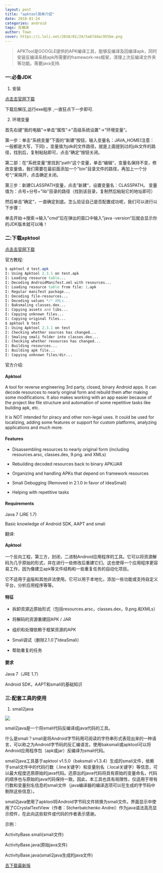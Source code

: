 ```yaml
---
layout: post
title: "apktool简单介绍"
date: 2018-01-24
categories: android
tags: 反编译
author: Town
cover: https://i.loli.net/2018/01/24/5a67ddac955be.png
---
```


>APKTool是GOOGLE提供的APK编译工具，能够反编译及回编译apk，同时安装反编译系统apk所需要的framework-res框架，清理上次反编译文件夹等功能。需要java支持.

### 一:必备JDK 

1. 安装

[点击去官网下载](http://www.oracle.com/technetwork/java/javase/downloads/jdk8-downloads-2133151.html)

下载后解压,运行exe程序 ,一直狂点下一步即可.

2. 环境变量

首先右键“我的电脑”->单击“属性”->"高级系统设置"->“环境变量“。

第一步：单击“系统变量”下面的“新建”按钮，输入变量名：JAVA_HOME(注意：一般都是大写，下同) ，变量值为jdk的文件路径，就是上面提到过的jdk文件的路径，找到后，复制粘贴即可，点击“确定”按钮关闭。

第二部：在”系统变量“里找到”path“这个变量，单击“编辑“，变量名保持不变，修改变量值，我们需要在最前面添加一个"bin"目录文件的路径，再加上一个分号”;“来隔开，点击确定关闭。

第三步：新建CLASSPATH变量，点击”新建“，设置变量名：CLASSPATH。    变量值为：点号+分号+"lib"目录的路径（找到该目录，复制然后粘贴它的地址即可）

然后单击”确定“，一直确定到底。怎么验证自己是否配置成功呢，我们可以进行以下步骤：

单击开始->搜索->输入”cmd“后在弹出的窗口中输入”java  -version“后就会显示你的JDK版本就可以咯！

### 二:下载apktool

[点击去官网下载](https://ibotpeaches.github.io/install/)

官方教程:

```Sass
$ apktool d test.apk
I: Using Apktool 2.3.1 on test.apk
I: Loading resource table...
I: Decoding AndroidManifest.xml with resources...
I: Loading resource table from file: 1.apk
I: Regular manifest package...
I: Decoding file-resources...
I: Decoding values */* XMLs...
I: Baksmaling classes.dex...
I: Copying assets and libs...
I: Copying unknown files...
I: Copying original files...
$ apktool b test
I: Using Apktool 2.3.1 on test
I: Checking whether sources has changed...
I: Smaling smali folder into classes.dex...
I: Checking whether resources has changed...
I: Building resources...
I: Building apk file...
I: Copying unknown files/dir...
```

官方介绍:

#### Apktool 

A tool for reverse engineering 3rd party, closed, binary Android apps. It can decode resources to nearly original form and rebuild them after making some modifications. It also makes working with an app easier because of the project like file structure and automation of some repetitive tasks like building apk, etc.

It is NOT intended for piracy and other non-legal uses. It could be used for localizing, adding some features or support for custom platforms, analyzing applications and much more.

#### Features

+ Disassembling resources to nearly original form (including resources.arsc, classes.dex, 9.png. and XMLs)

+ Rebuilding decoded resources back to binary APK/JAR

+ Organizing and handling APKs that depend on framework resources

+ Smali Debugging (Removed in 2.1.0 in favor of IdeaSmali)

+ Helping with repetitive tasks

#### Requirements

Java 7 (JRE 1.7)

Basic knowledge of Android SDK, AAPT and smali

翻译:

#### Apktool 

一个反向工程，第三方，封闭，二进制Android应用程序的工具。它可以将资源解码为几乎原始的形式，并在进行一些修改后重建它们。这也使得一个应用程序更容易工作，因为像建立apk等文件结构和一些重复任务的自动化项目。

它不适用于盗版和其他非法使用。它可以用于本地化，添加一些功能或支持自定义平台，分析应用程序等等。

#### 特征

+ 拆卸资源近原始形式（包括resources.arsc，classes.dex，9.png.和XMLs）

+ 将解码的资源重建回APK / JAR

+ 组织和处理依赖于框架资源的APK

+ Smali调试（删除2.1.0了IdeaSmali）

+ 帮助重复的任务

#### 要求

Java 7（JRE 1.7）

Android SDK，AAPT和smali的基础知识

### 三:配套工具的使用

1. smali2java

![](http://www.hensence.com/cn/smali2java/images/smali2java.png)

smali2java是一个将smali代码反编译成java代码的工具。

什么是smali？smali是将Android字节码用可阅读的字符串形式表现出来的一种语言，可以称之为Android字节码的反汇编语言。使用baksmali或apktool可以将Android应用程序包（apk或jar）反编译为smali代码。

smali2java工具基于apktool v1.5.0（baksmali v1.3.4）生成的smali文件，依赖于smali文件中的代码行数（.line关键字）和变量别名（.local关键字）等信息，可以最大程度还原原始的java代码。还原出的java代码将具有原始的变量命名，代码的顺序也与原始的java代码保持一致。因此，本工具也具有局限性，仅适用于带有行数和变量别名信息的smali文件（java编译器的编译选项可以在生成的字节码中剔除这些信息）。

smali2java使用了apktool将Android字节码文件转换为smali文件。界面显示中使用了CCrystalTextView（作者：Stcherbatchenko Andrei）作为java语法高亮显示控件，在此向这些软件或代码的作者表示感谢。

示例：

ActivityBase.smali(smali文件) 

ActivityBase.java(原始java文件)

ActivityBase.java(smali2java生成的java文件)

[去下载最新版](http://www.hensence.com/cn/smali2java/#Download)






